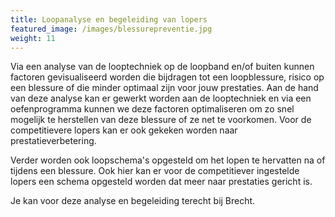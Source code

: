 ```yaml
---
title: Loopanalyse en begeleiding van lopers
featured_image: /images/blessurepreventie.jpg
weight: 11
---
```

Via een analyse van de looptechniek op de loopband en/of buiten kunnen factoren gevisualiseerd worden die bijdragen tot een loopblessure, risico op een blessure of die minder optimaal zijn voor jouw prestaties. Aan de hand van deze analyse kan er gewerkt worden aan de looptechniek en via een oefenprogramma kunnen we deze factoren optimaliseren om zo snel mogelijk te herstellen van deze blessure of ze net te voorkomen. Voor de competitievere lopers kan er ook gekeken worden naar prestatieverbetering.

Verder worden ook loopschema's opgesteld om het lopen te hervatten na of tijdens een blessure. Ook hier kan er voor de competitiever ingestelde lopers een schema opgesteld worden dat meer naar prestaties gericht is.

Je kan voor deze analyse en begeleiding terecht bij Brecht.